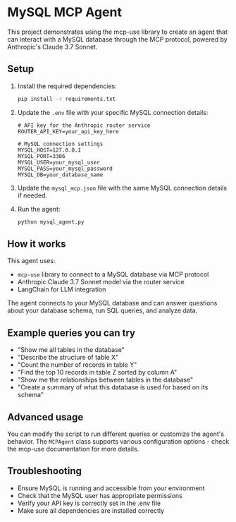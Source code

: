 # MySQL MCP Agent

This project demonstrates using the mcp-use library to create an agent that can interact with a MySQL database through the MCP protocol, powered by Anthropic's Claude 3.7 Sonnet.

## Setup

1. Install the required dependencies:
   ```bash
   pip install -r requirements.txt
   ```

2. Update the `.env` file with your specific MySQL connection details:
   ```
   # API key for the Anthropic router service
   ROUTER_API_KEY=your_api_key_here
   
   # MySQL connection settings
   MYSQL_HOST=127.0.0.1
   MYSQL_PORT=3306
   MYSQL_USER=your_mysql_user
   MYSQL_PASS=your_mysql_password
   MYSQL_DB=your_database_name
   ```

3. Update the `mysql_mcp.json` file with the same MySQL connection details if needed.

4. Run the agent:
   ```bash
   python mysql_agent.py
   ```

## How it works

This agent uses:
- `mcp-use` library to connect to a MySQL database via MCP protocol
- Anthropic Claude 3.7 Sonnet model via the router service
- LangChain for LLM integration

The agent connects to your MySQL database and can answer questions about your database schema, run SQL queries, and analyze data.

## Example queries you can try

- "Show me all tables in the database"
- "Describe the structure of table X"
- "Count the number of records in table Y"
- "Find the top 10 records in table Z sorted by column A"
- "Show me the relationships between tables in the database"
- "Create a summary of what this database is used for based on its schema"

## Advanced usage

You can modify the script to run different queries or customize the agent's behavior. The `MCPAgent` class supports various configuration options - check the mcp-use documentation for more details.

## Troubleshooting

- Ensure MySQL is running and accessible from your environment
- Check that the MySQL user has appropriate permissions
- Verify your API key is correctly set in the .env file
- Make sure all dependencies are installed correctly